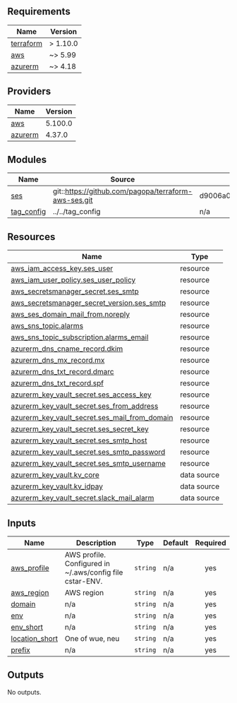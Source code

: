 <!-- markdownlint-disable -->
<!-- BEGIN_TF_DOCS -->
## Requirements

| Name | Version |
|------|---------|
| <a name="requirement_terraform"></a> [terraform](#requirement\_terraform) | > 1.10.0 |
| <a name="requirement_aws"></a> [aws](#requirement\_aws) | ~> 5.99 |
| <a name="requirement_azurerm"></a> [azurerm](#requirement\_azurerm) | ~> 4.18 |

## Providers

| Name | Version |
|------|---------|
| <a name="provider_aws"></a> [aws](#provider\_aws) | 5.100.0 |
| <a name="provider_azurerm"></a> [azurerm](#provider\_azurerm) | 4.37.0 |

## Modules

| Name | Source | Version |
|------|--------|---------|
| <a name="module_ses"></a> [ses](#module\_ses) | git::https://github.com/pagopa/terraform-aws-ses.git | d9006a0e756b8ae963abc29624e57bc21001c345 |
| <a name="module_tag_config"></a> [tag\_config](#module\_tag\_config) | ../../tag_config | n/a |

## Resources

| Name | Type |
|------|------|
| [aws_iam_access_key.ses_user](https://registry.terraform.io/providers/hashicorp/aws/latest/docs/resources/iam_access_key) | resource |
| [aws_iam_user_policy.ses_user_policy](https://registry.terraform.io/providers/hashicorp/aws/latest/docs/resources/iam_user_policy) | resource |
| [aws_secretsmanager_secret.ses_smtp](https://registry.terraform.io/providers/hashicorp/aws/latest/docs/resources/secretsmanager_secret) | resource |
| [aws_secretsmanager_secret_version.ses_smtp](https://registry.terraform.io/providers/hashicorp/aws/latest/docs/resources/secretsmanager_secret_version) | resource |
| [aws_ses_domain_mail_from.noreply](https://registry.terraform.io/providers/hashicorp/aws/latest/docs/resources/ses_domain_mail_from) | resource |
| [aws_sns_topic.alarms](https://registry.terraform.io/providers/hashicorp/aws/latest/docs/resources/sns_topic) | resource |
| [aws_sns_topic_subscription.alarms_email](https://registry.terraform.io/providers/hashicorp/aws/latest/docs/resources/sns_topic_subscription) | resource |
| [azurerm_dns_cname_record.dkim](https://registry.terraform.io/providers/hashicorp/azurerm/latest/docs/resources/dns_cname_record) | resource |
| [azurerm_dns_mx_record.mx](https://registry.terraform.io/providers/hashicorp/azurerm/latest/docs/resources/dns_mx_record) | resource |
| [azurerm_dns_txt_record.dmarc](https://registry.terraform.io/providers/hashicorp/azurerm/latest/docs/resources/dns_txt_record) | resource |
| [azurerm_dns_txt_record.spf](https://registry.terraform.io/providers/hashicorp/azurerm/latest/docs/resources/dns_txt_record) | resource |
| [azurerm_key_vault_secret.ses_access_key](https://registry.terraform.io/providers/hashicorp/azurerm/latest/docs/resources/key_vault_secret) | resource |
| [azurerm_key_vault_secret.ses_from_address](https://registry.terraform.io/providers/hashicorp/azurerm/latest/docs/resources/key_vault_secret) | resource |
| [azurerm_key_vault_secret.ses_mail_from_domain](https://registry.terraform.io/providers/hashicorp/azurerm/latest/docs/resources/key_vault_secret) | resource |
| [azurerm_key_vault_secret.ses_secret_key](https://registry.terraform.io/providers/hashicorp/azurerm/latest/docs/resources/key_vault_secret) | resource |
| [azurerm_key_vault_secret.ses_smtp_host](https://registry.terraform.io/providers/hashicorp/azurerm/latest/docs/resources/key_vault_secret) | resource |
| [azurerm_key_vault_secret.ses_smtp_password](https://registry.terraform.io/providers/hashicorp/azurerm/latest/docs/resources/key_vault_secret) | resource |
| [azurerm_key_vault_secret.ses_smtp_username](https://registry.terraform.io/providers/hashicorp/azurerm/latest/docs/resources/key_vault_secret) | resource |
| [azurerm_key_vault.kv_core](https://registry.terraform.io/providers/hashicorp/azurerm/latest/docs/data-sources/key_vault) | data source |
| [azurerm_key_vault.kv_idpay](https://registry.terraform.io/providers/hashicorp/azurerm/latest/docs/data-sources/key_vault) | data source |
| [azurerm_key_vault_secret.slack_mail_alarm](https://registry.terraform.io/providers/hashicorp/azurerm/latest/docs/data-sources/key_vault_secret) | data source |

## Inputs

| Name | Description | Type | Default | Required |
|------|-------------|------|---------|:--------:|
| <a name="input_aws_profile"></a> [aws\_profile](#input\_aws\_profile) | AWS profile. Configured in ~/.aws/config file cstar-ENV. | `string` | n/a | yes |
| <a name="input_aws_region"></a> [aws\_region](#input\_aws\_region) | AWS region | `string` | n/a | yes |
| <a name="input_domain"></a> [domain](#input\_domain) | n/a | `string` | n/a | yes |
| <a name="input_env"></a> [env](#input\_env) | n/a | `string` | n/a | yes |
| <a name="input_env_short"></a> [env\_short](#input\_env\_short) | n/a | `string` | n/a | yes |
| <a name="input_location_short"></a> [location\_short](#input\_location\_short) | One of wue, neu | `string` | n/a | yes |
| <a name="input_prefix"></a> [prefix](#input\_prefix) | n/a | `string` | n/a | yes |

## Outputs

No outputs.
<!-- END_TF_DOCS -->
